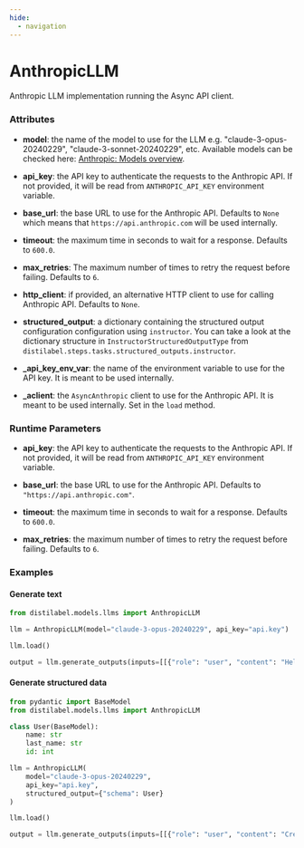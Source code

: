 ```yaml
---
hide:
  - navigation
---
```

# AnthropicLLM


Anthropic LLM implementation running the Async API client.







### Attributes

- **model**: the name of the model to use for the LLM e.g. "claude-3-opus-20240229",  "claude-3-sonnet-20240229", etc. Available models can be checked here:  [Anthropic: Models overview](https://docs.anthropic.com/claude/docs/models-overview).

- **api_key**: the API key to authenticate the requests to the Anthropic API. If not provided,  it will be read from `ANTHROPIC_API_KEY` environment variable.

- **base_url**: the base URL to use for the Anthropic API. Defaults to `None` which means  that `https://api.anthropic.com` will be used internally.

- **timeout**: the maximum time in seconds to wait for a response. Defaults to `600.0`.

- **max_retries**: The maximum number of times to retry the request before failing. Defaults  to `6`.

- **http_client**: if provided, an alternative HTTP client to use for calling Anthropic  API. Defaults to `None`.

- **structured_output**: a dictionary containing the structured output configuration configuration  using `instructor`. You can take a look at the dictionary structure in  `InstructorStructuredOutputType` from `distilabel.steps.tasks.structured_outputs.instructor`.

- **_api_key_env_var**: the name of the environment variable to use for the API key. It  is meant to be used internally.

- **_aclient**: the `AsyncAnthropic` client to use for the Anthropic API. It is meant  to be used internally. Set in the `load` method.





### Runtime Parameters

- **api_key**: the API key to authenticate the requests to the Anthropic API. If not  provided, it will be read from `ANTHROPIC_API_KEY` environment variable.

- **base_url**: the base URL to use for the Anthropic API. Defaults to `"https://api.anthropic.com"`.

- **timeout**: the maximum time in seconds to wait for a response. Defaults to `600.0`.

- **max_retries**: the maximum number of times to retry the request before failing.  Defaults to `6`.




### Examples


#### Generate text
```python
from distilabel.models.llms import AnthropicLLM

llm = AnthropicLLM(model="claude-3-opus-20240229", api_key="api.key")

llm.load()

output = llm.generate_outputs(inputs=[[{"role": "user", "content": "Hello world!"}]])
```

#### Generate structured data
```python
from pydantic import BaseModel
from distilabel.models.llms import AnthropicLLM

class User(BaseModel):
    name: str
    last_name: str
    id: int

llm = AnthropicLLM(
    model="claude-3-opus-20240229",
    api_key="api.key",
    structured_output={"schema": User}
)

llm.load()

output = llm.generate_outputs(inputs=[[{"role": "user", "content": "Create a user profile for the following marathon"}]])
```



